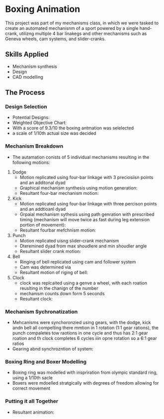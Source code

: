 # Boxing Animation

This project was part of my mechanisms class, in which we were tasked to create an automated mechanisnm of a sport powered by a single hand-crank, utilizng multiple 4 bar linakegs and other mechanisms such as Geneva wheels, cam systems, and slider-cranks. 

## Skills Applied
- Mechanism synthesis
- Design
- CAD modelling 

## The Process

###  Design Selection
- Potential Designs:
- Weighted Objective Chart:
- With a score of 9.3/10 the boxing antmation was selelected
- a scale of 1/10th actual size was decided

### Mechanism Breakdown
- The autamation conists of 5 individual mechanisms resulting in the following motions:
1. Dodge
   - Motion replicated using four-bar linkage with 3 preciosiisn points and an additonal dyad
   - Graphical mechanism synthesis using motion generation:
   - Resultant four-bar mechanism motion:
3. Kick
   - Motion replicated using four-bar linkage with three percison points and an addtioanl dyad
   - Grpaial mechanism sythesis using path genration with prescribed timing (mechanism will move twice as fast during leg extension portion of movement):
   - Resultant fourbar mefchnism motion:
5. Punch
   - Motion replicated uisng slider-crank mechanism
   - Dteremined dyad from max shoudlere and min shoudler angle
   - Resultant slider crank motion:
7. Bell
   - Ringing of bell replicated using cam and follower system
   - Cam was determined via
   - Resultant motion of riging of bell:
9. Clock
    - clock was replcaited using a genve a wheel, with each roation reuslting in the chanign of the number
    - mechanism counts down form 5 seconds
    - Resultant clock:

### Mechanism Sychronatization
- Mehcanisms were synchoronzied using gears, with the dodge, kick andn bell all compelting there mmtion in 1 rotation (1:1 gear rations), the punch compaletes tow raotions in one cycle and thus has 2:1 gear roation and th clock completes 6 cycles iiin opne rotation so  a 6:1 gear ratios
- Gearing abnd synchrozntion of system:

### Boxing Ring and Boxer Modelling
- Boxing ring was modelled with inspriration from olympic standard ring, using a 1/10th sacle
- Boxers were mdoelled stratgically with degrees of freedom allowing for correct movement

### Putting it all Together 
- Resultant animation:
  
    
 

